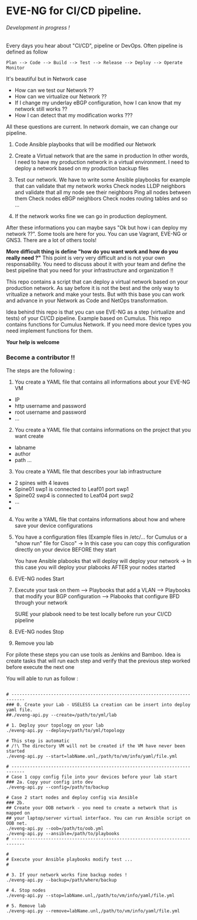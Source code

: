 # EVE-NG for CI/CD pipeline.

###### Development in progress ! 

Every days you hear about "CI/CD", pipeline or DevOps.
Often pipeline is defined as follow 

```
Plan --> Code --> Build --> Test --> Release --> Deploy --> Operate Monitor
```

It's beautiful but in Network case 

* How can we test our Network ??
* How can we virtualize our Network ??
* If I change my underlay eBGP configuration, how I can know that my network still works ??
* How I can detect that my modification works ???

All these questions are current.
In network domain, we can change our pipeline.

1. Code Ansible playbooks that will be modified our Network
2. Create a Virtual network that are the same in production
    In other words, I need to have my production network in a virtual environment.
    I need to deploy a network based on my production backup files

3. Test our network. We have to write some Ansible playbooks for example that can validate that my network works
    Check nodes LLDP neighbors and validate that all my node see their neighbors
    Ping all nodes between them
    Check nodes eBGP neighbors
    Check nodes routing tables
    and so ...

4. If the network works fine we can go in production deployment.


After these informations you can maybe says "Ok but how i can deploy my network ??".
Some tools are here for you.
You can use Vagrant, EVE-NG or GNS3. There are a lot of others tools!

**More difficult thing is define "how do you want work and how do you really need ?"**
This point is very very difficult and is not your own responsability.
You need to discuss about it with your team and define the best pipeline that you need for your infrastructure and organization !!

This repo contains a script that can deploy a virtual network based on your production network.
As say before it is not the best and the only way to vritualize a network and make your tests.
But with this base you can work and advance in your Network as Code and NetOps transformation.

Idea behind this repo is that you can use EVE-NG as a step (virtualize and tests) of your CI/CD pipeline.
Example based on Cumulus.
This repo contains functions for Cumulus Network. If you need more device types you need implement functions for them.

**Your help is welcome**
### Become a contributor !! 

The steps are the following :

1. You create a YAML file that contains all informations about your EVE-NG VM
* IP
* http username and password
* root username and password
* ...

2. You create a YAML file that contains informations on the project that you want create
* labname
* author
* path 
...

3. You create a YAML file that describes your lab infrastructure
* 2 spines with 4 leaves
* Spine01 swp1 is connected to Leaf01 port swp1
* Spine02 swp4 is connected to Leaf04 port swp2
* ... 
* 

4. You write a YAML file that contains informations about how and where save your device configurations

5. 
    You have a configuration files (Example files in /etc/... for Cumulus or a "show run" file for Cisco"
    -> In this case you can copy this configuration directly on your device BEFORE they start
    
    You have Ansible plabooks that will deploy will deploy your network 
    -> In this case you will deploy your plabooks AFTER your nodes started

6. EVE-NG nodes Start

7. Execute your task on them
    --> Playbooks that add a VLAN
    --> Playbooks that modify your BGP configuration
    --> Plabooks that configure BFD through your network
    
    SURE your plabook need to be test locally before run your CI/CD pipeline

8. EVE-NG nodes Stop

9. Remove you lab

For pilote these steps you can use tools as Jenkins and Bamboo.
Idea is create tasks that will run each step and verify that the previous step worked before execute the next one

You will able to run as follow :

```shell

# ---------------------------------------------------------------------------
### 0. Create your Lab - USELESS La creation can be insert into deploy yaml file.
##./eveng-api.py --create=/path/to/yml/lab

# 1. Deploy your topology on your lab
./eveng-api.py --deploy=/path/to/yml/topology

# This step is automatic
# /!\ The directory VM will not be created if the VM have never been started
./eveng-api.py --start=labName.unl,/path/to/vm/info/yaml/file.yml

# ---------------------------------------------------------------------------
# Case 1 copy config file into your devices before your lab start
### 2a. Copy your config into dev
./eveng-api.py --config=/path/to/backup

# Case 2 start nodes and deploy config via Ansible
### 2b. 
## Create your OOB network - you need to create a network that is mapped on
## your laptop/server virtual interface. You can run Ansible script on OOB net.
./eveng-api.py --oob=/path/to/oob.yml
./eveng-api.py --ansible=/path/to/playbooks
# ---------------------------------------------------------------------------

#
# Execute your Ansible playbooks modify test ...
#

# 3. If your network works fine backup nodes !
./eveng-api.py --backup=/path/where/backup 

# 4. Stop nodes
./eveng-api.py --stop=labName.unl,/path/to/vm/info/yaml/file.yml

# 5. Remove lab
./eveng-api.py --remove=labName.unl,/path/to/vm/info/yaml/file.yml

```